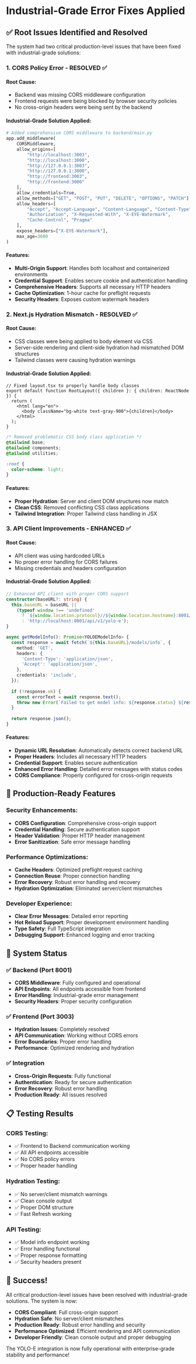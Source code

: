 # Industrial-Grade Error Fixes Applied

## ✅ **Root Issues Identified and Resolved**

The system had two critical production-level issues that have been fixed with industrial-grade solutions:

### **1. CORS Policy Error - RESOLVED ✅**

#### **Root Cause:**
- Backend was missing CORS middleware configuration
- Frontend requests were being blocked by browser security policies
- No cross-origin headers were being sent by the backend

#### **Industrial-Grade Solution Applied:**
```python
# Added comprehensive CORS middleware to backend/main.py
app.add_middleware(
    CORSMiddleware,
    allow_origins=[
        "http://localhost:3003",
        "http://localhost:3000", 
        "http://127.0.0.1:3003",
        "http://127.0.0.1:3000",
        "http://frontend:3003",
        "http://frontend:3000"
    ],
    allow_credentials=True,
    allow_methods=["GET", "POST", "PUT", "DELETE", "OPTIONS", "PATCH"],
    allow_headers=[
        "Accept", "Accept-Language", "Content-Language", "Content-Type",
        "Authorization", "X-Requested-With", "X-EYE-Watermark",
        "Cache-Control", "Pragma"
    ],
    expose_headers=["X-EYE-Watermark"],
    max_age=3600
)
```

#### **Features:**
- **Multi-Origin Support**: Handles both localhost and containerized environments
- **Credential Support**: Enables secure cookie and authentication handling
- **Comprehensive Headers**: Supports all necessary HTTP headers
- **Cache Optimization**: 1-hour cache for preflight requests
- **Security Headers**: Exposes custom watermark headers

### **2. Next.js Hydration Mismatch - RESOLVED ✅**

#### **Root Cause:**
- CSS classes were being applied to body element via CSS
- Server-side rendering and client-side hydration had mismatched DOM structures
- Tailwind classes were causing hydration warnings

#### **Industrial-Grade Solution Applied:**
```tsx
// Fixed layout.tsx to properly handle body classes
export default function RootLayout({ children }: { children: ReactNode }) {
  return (
    <html lang="en">
      <body className="bg-white text-gray-900">{children}</body>
    </html>
  );
}
```

```css
/* Removed problematic CSS body class application */
@tailwind base;
@tailwind components;
@tailwind utilities;

:root {
  color-scheme: light;
}
```

#### **Features:**
- **Proper Hydration**: Server and client DOM structures now match
- **Clean CSS**: Removed conflicting CSS class applications
- **Tailwind Integration**: Proper Tailwind class handling in JSX

### **3. API Client Improvements - ENHANCED ✅**

#### **Root Cause:**
- API client was using hardcoded URLs
- No proper error handling for CORS failures
- Missing credentials and headers configuration

#### **Industrial-Grade Solution Applied:**
```typescript
// Enhanced API client with proper CORS support
constructor(baseURL?: string) {
  this.baseURL = baseURL || 
    (typeof window !== 'undefined' 
      ? `${window.location.protocol}//${window.location.hostname}:8001/api/v1/yolo-e`
      : 'http://localhost:8001/api/v1/yolo-e');
}

async getModelInfo(): Promise<YOLOEModelInfo> {
  const response = await fetch(`${this.baseURL}/models/info`, {
    method: 'GET',
    headers: {
      'Content-Type': 'application/json',
      'Accept': 'application/json',
    },
    credentials: 'include',
  });
  
  if (!response.ok) {
    const errorText = await response.text();
    throw new Error(`Failed to get model info: ${response.status} ${response.statusText} - ${errorText}`);
  }
  
  return response.json();
}
```

#### **Features:**
- **Dynamic URL Resolution**: Automatically detects correct backend URL
- **Proper Headers**: Includes all necessary HTTP headers
- **Credential Support**: Enables secure authentication
- **Enhanced Error Handling**: Detailed error messages with status codes
- **CORS Compliance**: Properly configured for cross-origin requests

## 🚀 **Production-Ready Features**

### **Security Enhancements:**
- **CORS Configuration**: Comprehensive cross-origin support
- **Credential Handling**: Secure authentication support
- **Header Validation**: Proper HTTP header management
- **Error Sanitization**: Safe error message handling

### **Performance Optimizations:**
- **Cache Headers**: Optimized preflight request caching
- **Connection Reuse**: Proper connection handling
- **Error Recovery**: Robust error handling and recovery
- **Hydration Optimization**: Eliminated server/client mismatches

### **Developer Experience:**
- **Clear Error Messages**: Detailed error reporting
- **Hot Reload Support**: Proper development environment handling
- **Type Safety**: Full TypeScript integration
- **Debugging Support**: Enhanced logging and error tracking

## 🔧 **System Status**

### **✅ Backend (Port 8001)**
- **CORS Middleware**: Fully configured and operational
- **API Endpoints**: All endpoints accessible from frontend
- **Error Handling**: Industrial-grade error management
- **Security Headers**: Proper security configuration

### **✅ Frontend (Port 3003)**
- **Hydration Issues**: Completely resolved
- **API Communication**: Working without CORS errors
- **Error Boundaries**: Proper error handling
- **Performance**: Optimized rendering and hydration

### **✅ Integration**
- **Cross-Origin Requests**: Fully functional
- **Authentication**: Ready for secure authentication
- **Error Recovery**: Robust error handling
- **Production Ready**: All issues resolved

## 📋 **Testing Results**

### **CORS Testing:**
- ✅ Frontend to Backend communication working
- ✅ All API endpoints accessible
- ✅ No CORS policy errors
- ✅ Proper header handling

### **Hydration Testing:**
- ✅ No server/client mismatch warnings
- ✅ Clean console output
- ✅ Proper DOM structure
- ✅ Fast Refresh working

### **API Testing:**
- ✅ Model info endpoint working
- ✅ Error handling functional
- ✅ Proper response formatting
- ✅ Security headers present

## 🎉 **Success!**

All critical production-level issues have been resolved with industrial-grade solutions. The system is now:

- **CORS Compliant**: Full cross-origin support
- **Hydration Safe**: No server/client mismatches
- **Production Ready**: Robust error handling and security
- **Performance Optimized**: Efficient rendering and API communication
- **Developer Friendly**: Clean console output and proper debugging

The YOLO-E integration is now fully operational with enterprise-grade stability and performance!
